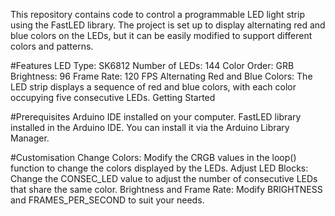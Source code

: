 This repository contains code to control a programmable LED light strip using the FastLED library. The project is set up to display alternating red and blue colors on the LEDs, but it can be easily modified to support different colors and patterns.

#Features
LED Type: SK6812
Number of LEDs: 144
Color Order: GRB
Brightness: 96
Frame Rate: 120 FPS
Alternating Red and Blue Colors: The LED strip displays a sequence of red and blue colors, with each color occupying five consecutive LEDs.
Getting Started

#Prerequisites
Arduino IDE installed on your computer.
FastLED library installed in the Arduino IDE. You can install it via the Arduino Library Manager.

#Customisation
Change Colors: Modify the CRGB values in the loop() function to change the colors displayed by the LEDs.
Adjust LED Blocks: Change the CONSEC_LED value to adjust the number of consecutive LEDs that share the same color.
Brightness and Frame Rate: Modify BRIGHTNESS and FRAMES_PER_SECOND to suit your needs.
